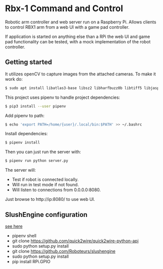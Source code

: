 # Rbx-1 Command and Control
Robotic arm controller and web server run on a Raspberry Pi. Allows clients to control RBX1 arm from a web UI with a game pad controller.

If application is started on anything else than a RPi the web UI and game pad functionality can be tested, with a mock implementation of the robot controller.


## Getting started
It utilizes openCV to capture images from the attached cameras. To make it work do:
```sh
$ sudo apt install libatlas3-base libsz2 libharfbuzz0b libtiff5 libjasper1 libilmbase12 libopenexr22 libilmbase12 libgstreamer1.0-0 libavcodec57 libavformat57 libavutil55 libswscale4 libqtgui4 libqt4-test libqtcore4
```

This project uses pipenv to handle project dependencies:
```sh
$ pip3 install --user pipenv
```
Add pipenv to path:
```sh
$ echo 'export PATH=/home/{user}/.local/bin:$PATH' >> ~/.bashrc
```

Install dependencies:
```sh
$ pipenv install
```

Then you can just run the server with:
```sh
$ pipenv run python server.py
```

The server will:
* Test if robot is connected locally.
* Will run in test mode if not found.
* Will listen to connections from 0.0.0.0:8080.

Just browse to http://ip:8080/ to use web UI.

## SlushEngine configuration
[see here](https://github.com/Roboteurs/slushengine)
* pipenv shell
* git clone https://github.com/quick2wire/quick2wire-python-api
* sudo python setup.py install
* git clone https://github.com/Roboteurs/slushengine
* sudo python setup.py install
* pip install RPi.GPIO